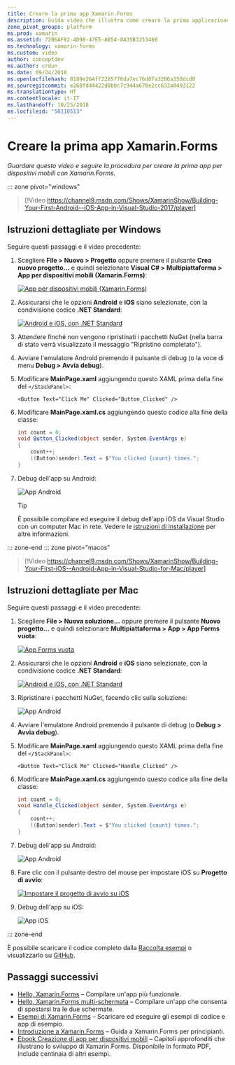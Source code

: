 ```yaml
---
title: Creare la prima app Xamarin.Forms
description: Guida video che illustra come creare la prima applicazione Xamarin.Forms in Visual Studio.
zone_pivot_groups: platform
ms.prod: xamarin
ms.assetid: 72B6AF82-4D98-47E5-AB54-0A35B3253468
ms.technology: xamarin-forms
ms.custom: video
author: conceptdev
ms.author: crdun
ms.date: 09/24/2018
ms.openlocfilehash: 0189e264ff2285f76da7ec76d07a3286a350dcd0
ms.sourcegitcommit: e268fd44422d0bbc7c944a678e2cc633a0493122
ms.translationtype: HT
ms.contentlocale: it-IT
ms.lasthandoff: 10/25/2018
ms.locfileid: "50110513"
---
```

# <a name="build-your-first-xamarinforms-app"></a>Creare la prima app Xamarin.Forms

_Guardare questo video e seguire la procedura per creare la prima app per dispositivi mobili con Xamarin.Forms._

::: zone pivot="windows"

> [!Video https://channel9.msdn.com/Shows/XamarinShow/Building-Your-First-Android--iOS-App-in-Visual-Studio-2017/player]

## <a name="step-by-step-instructions-for-windows"></a>Istruzioni dettagliate per Windows

Seguire questi passaggi e il video precedente:

1. Scegliere **File > Nuovo > Progetto** oppure premere il pulsante **Crea nuovo progetto...**  e quindi selezionare **Visual C# > Multipiattaforma > App per dispositivi mobili (Xamarin.Forms)**:

    [![App per dispositivi mobili (Xamarin.Forms)](images/win/01-sml.png)](images/win/01.png#lightbox)

2. Assicurarsi che le opzioni **Android** e **iOS** siano selezionate, con la condivisione codice **.NET Standard**:

    [![Android e iOS, con .NET Standard](images/win/02-sml.png)](images/win/02.png#lightbox)

3. Attendere finché non vengono ripristinati i pacchetti NuGet (nella barra di stato verrà visualizzato il messaggio "Ripristino completato").

4. Avviare l'emulatore Android premendo il pulsante di debug (o la voce di menu **Debug > Avvia debug**).

5. Modificare **MainPage.xaml** aggiungendo questo XAML prima della fine del `</StackPanel>`:

    ```xaml
    <Button Text="Click Me" Clicked="Button_Clicked" />
    ```

6. Modificare **MainPage.xaml.cs** aggiungendo questo codice alla fine della classe:

    ```csharp
    int count = 0;
    void Button_Clicked(object sender, System.EventArgs e)
    {
        count++;
        ((Button)sender).Text = $"You clicked {count} times.";
    }
    ```

7. Debug dell'app su Android:

    ![App Android](images/win/07-sml.png)

    > [!TIP]
    > È possibile compilare ed eseguire il debug dell'app iOS da Visual Studio con un computer Mac in rete. Vedere le [istruzioni di installazione](~/ios/get-started/installation/windows/index.md) per altre informazioni.

::: zone-end
::: zone pivot="macos"

> [!Video https://channel9.msdn.com/Shows/XamarinShow/Building-Your-First-iOS--Android-App-in-Visual-Studio-for-Mac/player]

## <a name="step-by-step-instructions-for-mac"></a>Istruzioni dettagliate per Mac

Seguire questi passaggi e il video precedente:

1. Scegliere **File > Nuova soluzione...** oppure premere il pulsante **Nuovo progetto...**  e quindi selezionare **Multipiattaforma > App > App Forms vuota**:

    [![App Forms vuota](images/01-sml.png)](images/01.png#lightbox)

2. Assicurarsi che le opzioni **Android** e **iOS** siano selezionate, con la condivisione codice **.NET Standard**:

    [![Android e iOS, con .NET Standard](images/02-sml.png)](images/02.png#lightbox)

3. Ripristinare i pacchetti NuGet, facendo clic sulla soluzione:

    ![App Android](images/03-sml.png)

4. Avviare l'emulatore Android premendo il pulsante di debug (o **Debug > Avvia debug**).

5. Modificare **MainPage.xaml** aggiungendo questo XAML prima della fine del `</StackPanel>`:

    ```xaml
    <Button Text="Click Me" Clicked="Handle_Clicked" />
    ```

6. Modificare **MainPage.xaml.cs** aggiungendo questo codice alla fine della classe:

    ```csharp
    int count = 0;
    void Handle_Clicked(object sender, System.EventArgs e)
    {
        count++;
        ((Button)sender).Text = $"You clicked {count} times.";
    }
    ```

7. Debug dell'app su Android:

    ![App Android](images/07-sml.png)

8. Fare clic con il pulsante destro del mouse per impostare iOS su **Progetto di avvio**:

    [![Impostare il progetto di avvio su iOS](images/08-sml.png)](images/08.png#lightbox)

9. Debug dell'app su iOS:

    ![App iOS](images/09-sml.png)

::: zone-end

È possibile scaricare il codice completo dalla [Raccolta esempi](https://developer.xamarin.com/samples/xamarin-forms/GetStarted/FirstApp/) o visualizzarlo su [GitHub](https://github.com/xamarin/xamarin-forms-samples/tree/master/GetStarted/FirstApp).

## <a name="next-steps"></a>Passaggi successivi

- [Hello, Xamarin.Forms](~/xamarin-forms/get-started/hello-xamarin-forms/index.md) &ndash; Compilare un'app più funzionale.
- [Hello, Xamarin.Forms multi-schermata](~/xamarin-forms/get-started/hello-xamarin-forms-multiscreen/index.md) &ndash; Compilare un'app che consenta di spostarsi tra le due schermate.
- [Esempi di Xamarin.Forms](~/xamarin-forms/samples/index.yml) &ndash; Scaricare ed eseguire gli esempi di codice e app di esempio.
- [Introduzione a Xamarin.Forms](~/xamarin-forms/get-started/introduction-to-xamarin-forms.md) &ndash; Guida a Xamarin.Forms per principianti.
- [Ebook Creazione di app per dispositivi mobili](~/xamarin-forms/creating-mobile-apps-xamarin-forms/index.md) &ndash; Capitoli approfonditi che illustrano lo sviluppo di Xamarin.Forms. Disponibile in formato PDF, include centinaia di altri esempi.